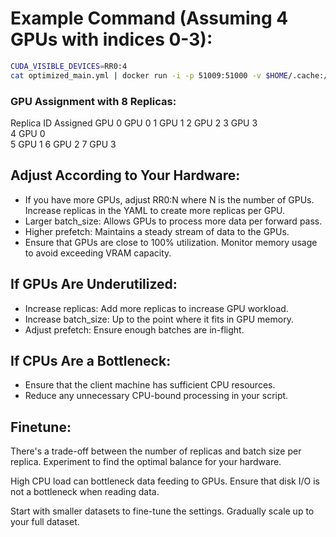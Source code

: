 # Example Command (Assuming 4 GPUs with indices 0-3):
```bash
CUDA_VISIBLE_DEVICES=RR0:4
cat optimized_main.yml | docker run -i -p 51009:51000 -v $HOME/.cache:/home/cas/.cache --gpus all jinaai/clip-server -i
```
### GPU Assignment with 8 Replicas:

Replica ID	Assigned GPU
0	          GPU 0
1	          GPU 1
2	          GPU 2
3	          GPU 3  
4	          GPU 0  
5	          GPU 1
6	          GPU 2
7	          GPU 3  

## Adjust According to Your Hardware:
* If you have more GPUs, adjust RR0:N where N is the number of GPUs. Increase replicas in the YAML to create more replicas per GPU.
* Larger batch_size: Allows GPUs to process more data per forward pass.
* Higher prefetch: Maintains a steady stream of data to the GPUs.
* Ensure that GPUs are close to 100% utilization. Monitor memory usage to avoid exceeding VRAM capacity.

## If GPUs Are Underutilized:
* Increase replicas: Add more replicas to increase GPU workload.
* Increase batch_size: Up to the point where it fits in GPU memory.
* Adjust prefetch: Ensure enough batches are in-flight.

## If CPUs Are a Bottleneck:
* Ensure that the client machine has sufficient CPU resources.
* Reduce any unnecessary CPU-bound processing in your script.

## Finetune:
There's a trade-off between the number of replicas and batch size per replica.
Experiment to find the optimal balance for your hardware.

High CPU load can bottleneck data feeding to GPUs.
Ensure that disk I/O is not a bottleneck when reading data.

Start with smaller datasets to fine-tune the settings.
Gradually scale up to your full dataset.
